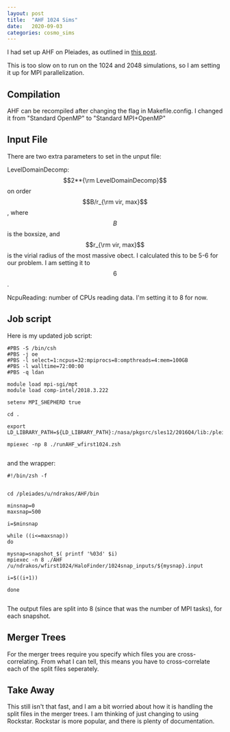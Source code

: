 ```yaml
---
layout: post
title:  "AHF 1024 Sims"
date:   2020-09-03
categories: cosmo_sims
---
```


I had set up AHF on Pleiades, as outlined in <a href="https://ndrakos.github.io/blog/cosmo_sims/LDAN_Pipeline/">this post</a>.

This is too slow on to run on the 1024 and 2048 simulations, so I am setting it up for MPI parallelization.

## Compilation

AHF can be recompiled after changing the flag in Makefile.config. I changed it from "Standard OpenMP" to "Standard MPI+OpenMP"


## Input File

There are two extra parameters to set in the unput file:

LevelDomainDecomp: $$2**{\rm LevelDomainDecomp}$$ on order $$B/r_{\rm vir, max}$$, where $$B$$ is the boxsize, and $$r_{\rm vir, max}$$ is the virial radius of the most massive obect. I calculated this to be 5-6 for our problem. I am setting it to $$6$$.

NcpuReading: number of CPUs reading data. I'm setting it to 8 for now.

## Job script

Here is my updated job script:

```
#PBS -S /bin/csh
#PBS -j oe
#PBS -l select=1:ncpus=32:mpiprocs=8:ompthreads=4:mem=100GB
#PBS -l walltime=72:00:00
#PBS -q ldan

module load mpi-sgi/mpt
module load comp-intel/2018.3.222

setenv MPI_SHEPHERD true

cd .

export LD_LIBRARY_PATH=${LD_LIBRARY_PATH}:/nasa/pkgsrc/sles12/2016Q4/lib:/pleiades/u/ndrakos/install_to_here/gsl_in/lib

mpiexec -np 8 ./runAHF_wfirst1024.zsh


```

and the wrapper:

```
#!/bin/zsh -f                                                                                                                                                                               


cd /pleiades/u/ndrakos/AHF/bin

minsnap=0
maxsnap=500

i=$minsnap

while ((i<=maxsnap))
do

mysnap=snapshot_$( printf '%03d' $i)
mpiexec -n 8 ./AHF /u/ndrakos/wfirst1024/HaloFinder/1024snap_inputs/${mysnap}.input

i=$((i+1))

done


```

The output files are split into 8 (since that was the number of MPI tasks), for each snapshot.


## Merger Trees

For the merger trees require you specify which files you are cross-correlating. From what I can tell, this means you have to cross-correlate each of the split files seperately.

## Take Away

This still isn't that fast, and I am a bit worried about how it is handling the split files in the merger trees. I am thinking of just changing to using Rockstar. Rockstar is more popular, and there is plenty of documentation.
